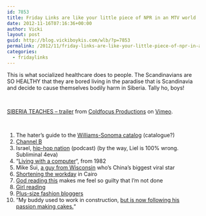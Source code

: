 ```yaml
---
id: 7853
title: Friday Links are like your little piece of NPR in an MTV world
date: 2012-11-16T07:16:36+00:00
author: Vicki
layout: post
guid: http://blog.vickiboykis.com/wlb/?p=7853
permalink: /2012/11/friday-links-are-like-your-little-piece-of-npr-in-an-mtv-world/
categories:
  - fridaylinks
---
```

This is what socialized healthcare does to people. The Scandinavians are SO HEALTHY that they are bored living in the paradise that is Scandinavia and decide to cause themselves bodily harm in Siberia. Tally ho, boys!

&nbsp;



[SIBERIA TEACHES &#8211; trailer](http://vimeo.com/19532763) from [Coldfocus Productions](http://vimeo.com/coldfocus) on [Vimeo](http://vimeo.com).

&nbsp;

  1. The hater&#8217;s guide to the <a href="http://deadspin.com/5959212/the-haters-guide-to-the-williams+sonoma-catalog?tag=shopspin" target="_blank">Williams-Sonoma catalog</a> (catalogue?)
  2. <a href="http://therumpus.net/2012/11/channel-b/" target="_blank">Channel B</a>
  3. Israel, <a href="http://www.tabletmag.com/podcasts/116353/my-hip-hop-nation" target="_blank">hip-hop nation</a> (podcast) (by the way, Liel is 100% wrong. Subliminal 4eva)
  4. &#8220;<a href="http://www.theatlantic.com/magazine/archive/1982/07/living-with-a-computer/306063/" target="_blank">Living with a computer</a>&#8220;, from 1982
  5. Mike Sui, <a href="http://www.theawl.com/2012/11/meet-mike-sui-a-dude-from-wisconsin-whos-now-chinas-biggest-viral-star" target="_blank">a guy from Wisconsin</a> who&#8217;s China&#8217;s biggest viral star
  6. <a href="http://www.arabist.net/blog/2012/11/13/in-latitude-shortening-the-workday-is-no-way-to-regulate-cai.html" target="_blank">Shortening the workday</a> in Cairo
  7. <a href="http://www.theawl.com/2012/11/for-those-who-have-asked-politely-about-my-novel" target="_blank">God reading this</a> makes me feel so guilty that I&#8217;m not done
  8. <a href="http://biblioklept.org/2012/11/09/a-girl-reading-pierre-auguste-renoir/" target="_blank">Girl reading</a>
  9. <a href="http://www.shape.com/blogs/shape-your-life/plus-size-fashion-bloggers-dress-their-curves" target="_blank">Plus-size fashion bloggers</a>
 10. &#8220;My buddy used to work in construction, <a href="http://imgur.com/WqQGx?utm_medium=referral&utm_source=pulsenews" target="_blank">but is now following his passion making cakes.</a>&#8220;